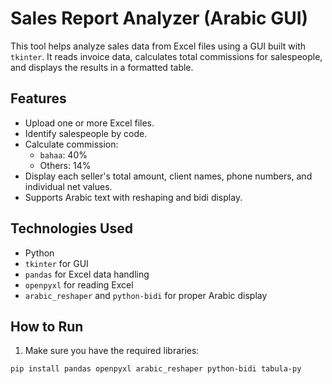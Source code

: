 # Sales Report Analyzer (Arabic GUI)

This tool helps analyze sales data from Excel files using a GUI built with `tkinter`. It reads invoice data, calculates total commissions for salespeople, and displays the results in a formatted table.

## Features

- Upload one or more Excel files.
- Identify salespeople by code.
- Calculate commission:
  - `bahaa`: 40%
  - Others: 14%
- Display each seller's total amount, client names, phone numbers, and individual net values.
- Supports Arabic text with reshaping and bidi display.

## Technologies Used

- Python
- `tkinter` for GUI
- `pandas` for Excel data handling
- `openpyxl` for reading Excel
- `arabic_reshaper` and `python-bidi` for proper Arabic display

## How to Run

1. Make sure you have the required libraries:

```bash
pip install pandas openpyxl arabic_reshaper python-bidi tabula-py
